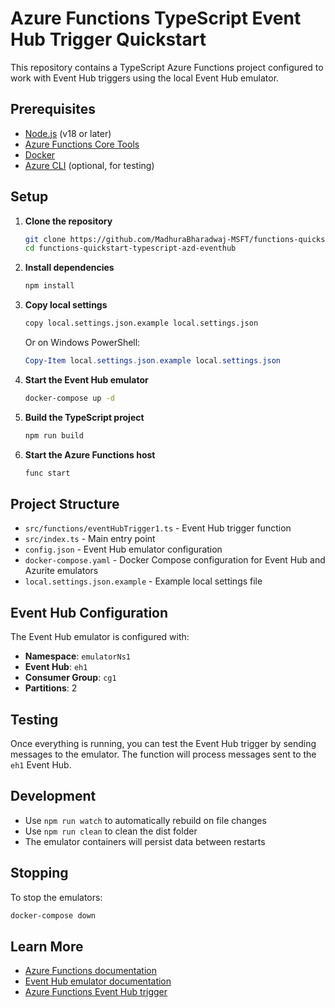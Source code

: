# Azure Functions TypeScript Event Hub Trigger Quickstart

This repository contains a TypeScript Azure Functions project configured to work with Event Hub triggers using the local Event Hub emulator.

## Prerequisites

- [Node.js](https://nodejs.org/) (v18 or later)
- [Azure Functions Core Tools](https://docs.microsoft.com/en-us/azure/azure-functions/functions-run-local)
- [Docker](https://docs.docker.com/get-docker/)
- [Azure CLI](https://docs.microsoft.com/en-us/cli/azure/install-azure-cli) (optional, for testing)

## Setup

1. **Clone the repository**
   ```bash
   git clone https://github.com/MadhuraBharadwaj-MSFT/functions-quickstart-typescript-azd-eventhub.git
   cd functions-quickstart-typescript-azd-eventhub
   ```

2. **Install dependencies**
   ```bash
   npm install
   ```

3. **Copy local settings**
   ```bash
   copy local.settings.json.example local.settings.json
   ```
   
   Or on Windows PowerShell:
   ```powershell
   Copy-Item local.settings.json.example local.settings.json
   ```

4. **Start the Event Hub emulator**
   ```bash
   docker-compose up -d
   ```

5. **Build the TypeScript project**
   ```bash
   npm run build
   ```

6. **Start the Azure Functions host**
   ```bash
   func start
   ```

## Project Structure

- `src/functions/eventHubTrigger1.ts` - Event Hub trigger function
- `src/index.ts` - Main entry point
- `config.json` - Event Hub emulator configuration
- `docker-compose.yaml` - Docker Compose configuration for Event Hub and Azurite emulators
- `local.settings.json.example` - Example local settings file

## Event Hub Configuration

The Event Hub emulator is configured with:
- **Namespace**: `emulatorNs1`
- **Event Hub**: `eh1`
- **Consumer Group**: `cg1`
- **Partitions**: 2

## Testing

Once everything is running, you can test the Event Hub trigger by sending messages to the emulator. The function will process messages sent to the `eh1` Event Hub.

## Development

- Use `npm run watch` to automatically rebuild on file changes
- Use `npm run clean` to clean the dist folder
- The emulator containers will persist data between restarts

## Stopping

To stop the emulators:
```bash
docker-compose down
```

## Learn More

- [Azure Functions documentation](https://docs.microsoft.com/en-us/azure/azure-functions/)
- [Event Hub emulator documentation](https://learn.microsoft.com/en-us/azure/event-hubs/test-locally-with-event-hub-emulator)
- [Azure Functions Event Hub trigger](https://docs.microsoft.com/en-us/azure/azure-functions/functions-bindings-event-hubs)